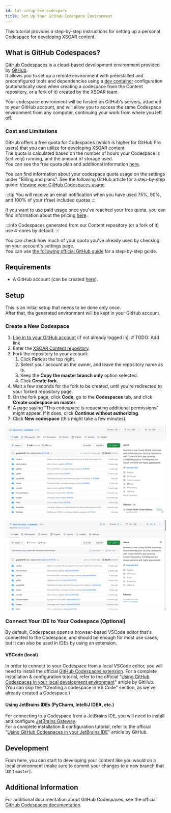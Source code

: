 ```yaml
---
id: tut-setup-dev-codespace
title: Set Up Your GitHub Codespace Environment
---
```


This tutorial provides a step-by-step instructions for setting up a personal Codespace for developing XSOAR content.

## What is GitHub Codespaces?
[GitHub Codespaces](https://github.com/features/codespaces) is a cloud-based development environment provided by [GitHub](https://github.com).  
It allows you to set up a remote environment with preinstalled and preconfigured tools and dependencies 
using a [dev container](https://docs.github.com/en/codespaces/setting-up-your-project-for-codespaces/adding-a-dev-container-configuration/introduction-to-dev-containers) configuration
(automatically used when creating a codespace from the Content repository, or a fork of it) created by the XSOAR team.

Your codespace environment will be hosted on GitHub's servers, attached to your GitHub account,
and will allow you to access the same Codespace environment from any computer, continuing your work from where you left off.

### Cost and Limitations
GitHub offers a free quota for Codespaces (which is higher for GitHub Pro users) that you can utilize for developing XSOAR content.  
The quota is calculated based on the number of hours your Codespace is (actively) running, and the amount of storage used.  
You can see the free quota plan and additional information [here](https://docs.github.com/en/billing/managing-billing-for-github-codespaces/about-billing-for-github-codespaces#monthly-included-storage-and-core-hours-for-personal-accounts).  

You can find information about your codespace quota usage on the settings under "Billing and plans". See the following GitHub article for a step-by-step guide: [Viewing your GitHub Codespaces usage](https://docs.github.com/en/billing/managing-billing-for-github-codespaces/viewing-your-github-codespaces-usage).  

:::tip
You will receive an email notification when you have used 75%, 90%, and 100% of your (free) included quotas
:::

If you want to use paid usage once you've reached your free quota, you can find information about the pricing [here](https://docs.github.com/en/billing/managing-billing-for-github-codespaces/about-billing-for-github-codespaces#pricing-for-paid-usage).  

:::info
Codespaces generated from our Content repository (or a fork of it) use 4-cores by default.
:::

You can check how much of your quota you've already used by checking on your account's settings page.  
You can use [the following official GitHub guide](https://docs.github.com/en/billing/managing-billing-for-github-codespaces/viewing-your-github-codespaces-usage) for a step-by-step guide.

## Requirements
* A GitHub account (can be created [here](https://github.com/signup)).

## Setup
This is an initial setup that needs to be done only once.  
After that, the generated environment will be kept in your GitHub account.

### Create a New Codespace
1. [Log in to your GitHub account](https://github.com/login) (if not already logged in).  # TODO: Add link
2. Enter the [XSOAR Content repository](https://github.com/demisto/content).
3. Fork the repository to your account:
   1. Click **Fork** at the top right.
   2. Select your account as the owner, and leave the repository name as is.
   3. Keep the **Copy the master branch only** option selected.
   4. Click **Create fork**.
4. Wait a few seconds for the fork to be created, until you're redirected to your forked repository page.
5. On the fork page, click **Code**, go to the **Codespaces** tab, and click **Create codespace on master**.
6. A page saying "This codespace is requesting additional permissions" might appear. If it does, click **Continue without authorizing**.
7. Click **New codespace** (this might take a few minutes).


![Creating a fork](../doc_imgs/contributing/create-a-new-fork.gif)

![Creating a new codespace](../doc_imgs/tutorials/tut-setup-dev-codespace/create-a-new-codespace.gif)


### Connect Your IDE to Your Codespace (Optional)
By default, Codespaces opens a browser-based VSCode editor that's connected to the Codespace, and should be enough for most use cases,
but it can also be used in IDEs by using an extension.

#### VSCode (local)
In order to connect to your Codespace from a local VSCode editor, you will need to install the official [GitHub Codespaces extension](https://marketplace.visualstudio.com/items?itemName=GitHub.codespaces).
For a complete installation & configuration tutorial, refer to the official "[Using GitHub Codespaces in your local development environment](https://docs.github.com/en/codespaces/developing-in-codespaces/using-github-codespaces-in-visual-studio-code)" article by GitHub.  
(You can skip the "Creating a codespace in VS Code" section, as we've already created a Codespace.)

#### Using JetBrains IDEs (PyCharm, IntelliJ IDEA, etc.)
For connecting to a Codespace from a JetBrains IDE, you will need to install and configure [JetBrains Gateway](https://www.jetbrains.com/remote-development/gateway).  
For a complete installation & configuration tutorial, refer to the official "[Using GitHub Codespaces in your JetBrains IDE](https://docs.github.com/en/codespaces/developing-in-codespaces/using-github-codespaces-in-your-jetbrains-ide)" article by GitHub.

## Development
From here, you can start to developing your content like you would on a local environment (make sure to commit your changes to a new branch that isn't `master`).  

## Additional Information
For additional documentation about GitHub Codespaces, see the official [GitHub Codespaces documentation](https://docs.github.com/en/codespaces).